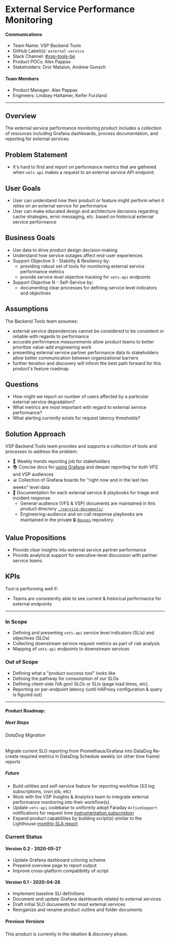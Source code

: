 # External Service Performance Monitoring

#### Communications

- Team Name: VSP Backend Tools
- GitHub Label(s): `external-service`
- Slack Channel: [#vsp-tools-be](https://dsva.slack.com/archives/CQHBJ5U06)
- Product POCs: Alex Pappas
- Stakeholders: Dror Matalon, Andrew Gunsch

#### Team Members

- Product Manager: Alex Pappas
- Engineers: Lindsey Hattamer, Keifer Furzland

---

## Overview

The external service performance monitoring product includes a collection of resources including Grafana dashboards, process documentation, and reporting for external services.

## Problem Statement

- It's hard to find and report on performance metrics that are gathered when `vets-api` makes a request to an external service API endpoint.

## User Goals

- User can understand how their product or feature might perform when it relies on an external service for performance
- User can make educated design and architecture decisions regarding cache strategies, error messaging, etc. based on
    historical external service performance

## Business Goals

- Use data to drive product design decision-making
- Understand how service outages affect end-user experiences
- Support Objective 3 - Stability & Resiliency by:
  - providing robust set of tools for monitoring external service performance metrics
  - provide service level objective tracking for `vets-api` endpoints
- Support Objective N - Self-Service by:
  - documenting clear processes for defining service level indicators and objectives

## Assumptions

The Backend Tools team assumes:

- external service dependencies cannot be considered to be consistent or reliable with regards to performance
- accurate performance measurements allow product teams to better prioritize value-add engineering work
- presenting external service partner performance data to stakeholders allow better communication between organizational barriers
- further iteration and discovery will inform the best path forward for this product's feature roadmap

## Questions

- How might we report on number of users affected by a particular external service degradation?
- What metrics are most important with regard to external service performance?
- What alerting currently exists for request latency thresholds?

## Solution Approach

VSP Backend Tools team provides and supports a collection of tools and processes to address the problem:

- :love_letter: Weekly trends reporting job for stakeholders
- :books: Concise docs for [using Grafana](grafana-slo-user-guide.md) and deeper reporting for both VFS and VSP audiences
- :bar_chart: Collection of Grafana boards for "right now and in the last two weeks" level data
- :notebook: Documentation for each external service & playbooks for triage and incident response
  - General-audience (VFS & VSP) documents are maintained in this product directory
      [`./service-documents/`](./service-documents/)
  - Engineering-audience and on-call response playbooks are maintained in the private :lock: [`devops`](https://github.com/department-of-veterans-affairs/devops/tree/master/docs/External%20Service%20Integrations) repository.

## Value Propositions

- Provide clear insights into external service partner performance
- Provide analytical support for executive-level discussion with partner service teams

## KPIs

Tool is performing well if:

- Teams are consistently able to see current & historical performance for external endpoints

---

### In Scope

- Defining and presenting `vets-api` service level indicators (SLIs) and objectives (SLOs)
- Collecting downstream service request metrics as part of risk analysis
- Mapping of `vets-api` endpoints to downstream services

### Out of Scope

- Defining what a "product success tool" looks like
- Defining the pathway for consumption of our SLOs
- Defining client-side (VA.gov) SLOs or SLIs (page load times, etc).
- Reporting on per-endpoint latency (until HAProxy configuration & query is figured out)

---

#### Product Roadmap:

##### Next Steps

###### DataDog Migration
Migrate current SLO reporting from Promethaus/Grafana into DataDog
Re-create required metrics in DataDog
Schedule weekly (or other time frame) reports

##### Future

- Build utilities and self-service feature for reporting workflow (S3 log subscriptions, cron job, etc)
- Work with the VSP Insights & Analytics team to integrate external performance monitoring into their workflow(s).
- Update `vets-api` codebase to uniformly adopt Faraday `ActiveSupport` notifications for request time [instrumentation subscription](http://dpsk.github.io/blog/2013/10/01/track-request-time-with-the-faraday/)
- Expand product capabilities by building script(s) similar to the Lighthouse [monthly SLA report](https://github.com/department-of-veterans-affairs/devops/tree/ac6318670a49213c4d01b3d9a4a3c385d099c94e/lighthouse/reporting/monthly_sla/report)

### Current Status

#### Version 0.2 - 2020-05-27

- Update Grafana dashboard coloring scheme
- Prepend overview page to report output
- Improve cross-platform compatibility of script

#### Version 0.1 - 2020-04-28

- Implement baseline SLI definitions
- Document and update Grafana dashboards related to external services
- Draft initial SLO documents for most external services
- Reorganize and rename product outline and folder documents

##### Previous Versions

This product is currently in the ideation & discovery phase.
